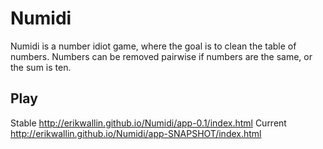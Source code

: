 Numidi
======

Numidi is a number idiot game, where the goal is to clean the table of numbers. Numbers can be removed pairwise if numbers are the same, or the sum is ten. 

Play
----
Stable
<http://erikwallin.github.io/Numidi/app-0.1/index.html>
Current
<http://erikwallin.github.io/Numidi/app-SNAPSHOT/index.html>

